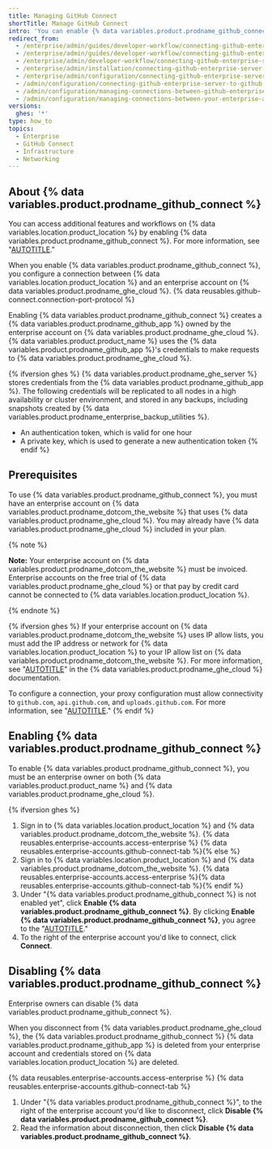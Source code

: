 ```yaml
---
title: Managing GitHub Connect
shortTitle: Manage GitHub Connect
intro: 'You can enable {% data variables.product.prodname_github_connect %} to access additional features and workflows for {% data variables.location.product_location %}.'
redirect_from:
  - /enterprise/admin/guides/developer-workflow/connecting-github-enterprise-to-github-com
  - /enterprise/admin/guides/developer-workflow/connecting-github-enterprise-server-to-github-com
  - /enterprise/admin/developer-workflow/connecting-github-enterprise-server-to-githubcom
  - /enterprise/admin/installation/connecting-github-enterprise-server-to-github-enterprise-cloud
  - /enterprise/admin/configuration/connecting-github-enterprise-server-to-github-enterprise-cloud
  - /admin/configuration/connecting-github-enterprise-server-to-github-enterprise-cloud
  - /admin/configuration/managing-connections-between-github-enterprise-server-and-github-enterprise-cloud/connecting-github-enterprise-server-to-github-enterprise-cloud
  - /admin/configuration/managing-connections-between-your-enterprise-accounts/connecting-your-enterprise-account-to-github-enterprise-cloud
versions:
  ghes: '*'
type: how_to
topics:
  - Enterprise
  - GitHub Connect
  - Infrastructure
  - Networking
---
```


## About {% data variables.product.prodname_github_connect %}

You can access additional features and workflows on {% data variables.location.product_location %} by enabling {% data variables.product.prodname_github_connect %}. For more information, see "[AUTOTITLE](/admin/configuration/configuring-github-connect/about-github-connect)."

When you enable {% data variables.product.prodname_github_connect %}, you configure a connection between {% data variables.location.product_location %} and an enterprise account on {% data variables.product.prodname_ghe_cloud %}. {% data reusables.github-connect.connection-port-protocol %}

Enabling {% data variables.product.prodname_github_connect %} creates a {% data variables.product.prodname_github_app %} owned by the enterprise account on {% data variables.product.prodname_ghe_cloud %}. {% data variables.product.product_name %} uses the {% data variables.product.prodname_github_app %}'s credentials to make requests to {% data variables.product.prodname_ghe_cloud %}.

{% ifversion ghes %}
{% data variables.product.prodname_ghe_server %} stores credentials from the {% data variables.product.prodname_github_app %}. The following credentials will be replicated to all nodes in a high availability or cluster environment, and stored in any backups, including snapshots created by {% data variables.product.prodname_enterprise_backup_utilities %}.
* An authentication token, which is valid for one hour
* A private key, which is used to generate a new authentication token
{% endif %}

## Prerequisites

To use {% data variables.product.prodname_github_connect %}, you must have an enterprise account on {% data variables.product.prodname_dotcom_the_website %} that uses {% data variables.product.prodname_ghe_cloud %}. You may already have {% data variables.product.prodname_ghe_cloud %} included in your plan.

{% note %}

**Note:** Your enterprise account on {% data variables.product.prodname_dotcom_the_website %} must be invoiced. Enterprise accounts on the free trial of {% data variables.product.prodname_ghe_cloud %} or that pay by credit card cannot be connected to {% data variables.location.product_location %}.

{% endnote %}

{% ifversion ghes %}
If your enterprise account on {% data variables.product.prodname_dotcom_the_website %} uses IP allow lists, you must add the IP address or network for {% data variables.location.product_location %} to your IP allow list on {% data variables.product.prodname_dotcom_the_website %}. For more information, see "[AUTOTITLE](/enterprise-cloud@latest/admin/policies/enforcing-policies-for-your-enterprise/enforcing-policies-for-security-settings-in-your-enterprise#managing-allowed-ip-addresses-for-organizations-in-your-enterprise)" in the {% data variables.product.prodname_ghe_cloud %} documentation.

To configure a connection, your proxy configuration must allow connectivity to `github.com`, `api.github.com`, and `uploads.github.com`. For more information, see "[AUTOTITLE](/admin/configuration/configuring-network-settings/configuring-an-outbound-web-proxy-server)."
{% endif %}

## Enabling {% data variables.product.prodname_github_connect %}

To enable {% data variables.product.prodname_github_connect %}, you must be an enterprise owner on both {% data variables.product.product_name %} and {% data variables.product.prodname_ghe_cloud %}.

{% ifversion ghes %}
1. Sign in to {% data variables.location.product_location %} and {% data variables.product.prodname_dotcom_the_website %}.
{% data reusables.enterprise-accounts.access-enterprise %}
{% data reusables.enterprise-accounts.github-connect-tab %}{% else %}
1. Sign in to {% data variables.location.product_location %} and {% data variables.product.prodname_dotcom_the_website %}.
{% data reusables.enterprise-accounts.access-enterprise %}{% data reusables.enterprise-accounts.github-connect-tab %}{% endif %}
1. Under "{% data variables.product.prodname_github_connect %} is not enabled yet", click **Enable {% data variables.product.prodname_github_connect %}**. By clicking **Enable {% data variables.product.prodname_github_connect %}**, you agree to the "[AUTOTITLE](/free-pro-team@latest/site-policy/github-terms/github-terms-for-additional-products-and-features#connect)."
1. To the right of the enterprise account you'd like to connect, click **Connect**.

## Disabling {% data variables.product.prodname_github_connect %}

Enterprise owners can disable {% data variables.product.prodname_github_connect %}.

When you disconnect from {% data variables.product.prodname_ghe_cloud %}, the {% data variables.product.prodname_github_connect %} {% data variables.product.prodname_github_app %} is deleted from your enterprise account and credentials stored on {% data variables.location.product_location %} are deleted.

{% data reusables.enterprise-accounts.access-enterprise %}
{% data reusables.enterprise-accounts.github-connect-tab %}
1. Under "{% data variables.product.prodname_github_connect %}", to the right of the enterprise account you'd like to disconnect, click **Disable {% data variables.product.prodname_github_connect %}**.
1. Read the information about disconnection, then click **Disable {% data variables.product.prodname_github_connect %}**.
